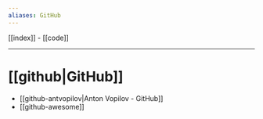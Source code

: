 ```yaml
---
aliases: GitHub
---
```


[[index]] - [[code]]

---

# [[github|GitHub]]
- [[github-antvopilov|Anton Vopilov  - GitHub]]
- [[github-awesome]]